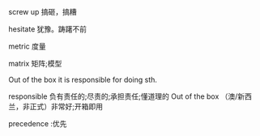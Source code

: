 
screw up 搞砸，搞糟

hesitate 犹豫。踌躇不前

metric 度量

matrix 矩阵;模型 

Out of the box it is responsible for doing sth.

responsible 负有责任的;尽责的;承担责任;懂道理的
Out of the box （澳/新西兰，非正式）非常好;开箱即用

precedence :优先 